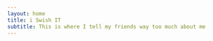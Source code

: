 ```yaml
---
layout: home
title: i Swish IT
subtitle: This is where I tell my friends way too much about me
---
```

